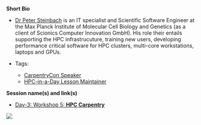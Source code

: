 **Short Bio**

- [Dr Peter Steinbach](https://twitter.com/psteinb_) is an IT specialist and Scientific Software Engineer at the Max Planck Institute of Molecular Cell Biology and Genetics (as a client of Scionics Computer Innovation GmbH). His role their entails supporting the HPC infrastrucuture, training new users, developing performance critical software for HPC clusters, multi-core workstations, laptops and GPUs.


- Tags: 
  - [CarpentryCon Speaker](https://github.com/carpentries/carpentrycon/blob/master/ShortBio/Speakers/PeterSteinbach-bio.md)
  - [HPC-in-a-Day Lesson Maintainer](https://psteinb.github.io/hpc-in-a-day/)

**Session name(s) and link(s)**

- [Day-3: Workshop 5: **HPC Carpentry**](https://github.com/carpentries/carpentrycon/tree/master/Sessions/2018-06-01/05-Workshop-5-HPC-Carpentry/Abstract.md)

![](https://github.com/carpentries/carpentrycon/blob/master/ShortBio/profile_picture/PeterSteinbach.png)
